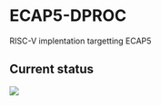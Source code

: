 # ECAP5-DPROC
RISC-V implentation targetting ECAP5

## Current status
<img src="https://img.shields.io/endpoint?url=https%3A%2F%2Fgist.githubusercontent.com%2Fcchaine%2F32195ea7fa70c0218ef3f9952504c59e%2Fraw%2Ftest-report-badge.json"/>
